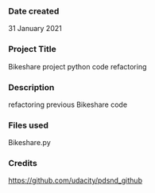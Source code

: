 ### Date created
31 January 2021

### Project Title
Bikeshare project python code refactoring

### Description
refactoring previous Bikeshare code

### Files used
Bikeshare.py

### Credits
https://github.com/udacity/pdsnd_github 
